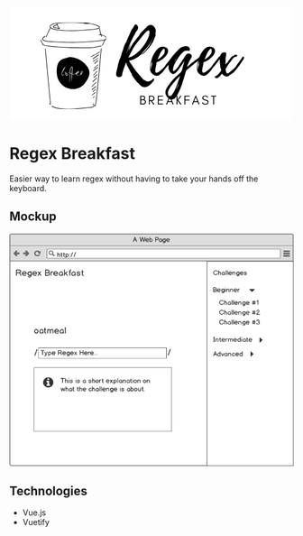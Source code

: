 <img src="regex.png">

# Regex Breakfast

Easier way to learn regex without having to take your hands off the keyboard.

## Mockup

<img src="regex-breakfast.png">

## Technologies

* Vue.js
* Vuetify
